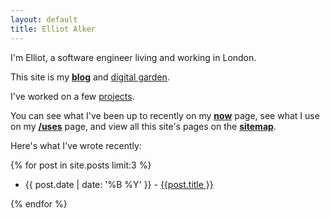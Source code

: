 ```yaml
---
layout: default
title: Elliot Alker
---
```


I'm Elliot, a software engineer living and working in London. 

This site is my **[blog](/blog)** and [digital garden](https://maggieappleton.com/garden-history). 

I've worked on a few [projects](/projects). 

You can see what I've been up to recently on my **[now](now)** page, see what I use on my **[/uses](uses)** page, and view all this site's pages on the **[sitemap](sitemap)**. 

Here's what I've wrote recently:

{% for post in site.posts limit:3 %}
<ul>
    <li>{{ post.date | date: '%B %Y' }} - <a href="{{ post.url }}"> {{post.title }}</a></li>
</ul>
{% endfor %}